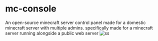 # mc-console
An open-source minecraft server control panel made for a domestic minecraft server with multiple admins.
specifically made for a minecraft server running alongside a public web server
![ss](https://github.com/Gabocota/mc-console/assets/88735758/b7bb1fbf-6db5-4897-a4a8-0f007f58d821)
